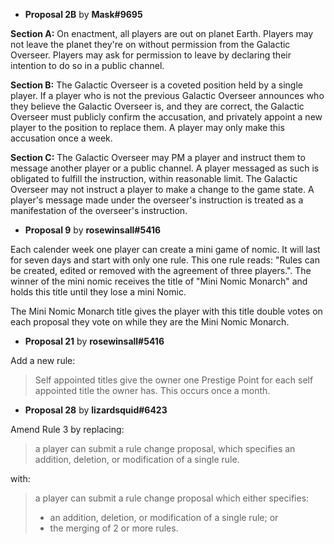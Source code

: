 * **Proposal 2B** by **Mask#9695**

**Section A:**
On enactment, all players are out on planet Earth. Players may not leave
the planet they're on without permission from the Galactic Overseer.
Players may ask for permission to leave by declaring their intention to
do so in a public channel.

**Section B:**
The Galactic Overseer is a coveted position held by a single player.
If a player who is not the previous Galactic Overseer announces who they
believe the Galactic Overseer is, and they are correct, the Galactic
Overseer must publicly confirm the accusation, and privately appoint a
new player to the position to replace them.  A player may only make this
accusation once a week.

**Section C:**
The Galactic Overseer may PM a player and instruct them to message
another player or a public channel.  A player messaged as such is
obligated to fulfill the instruction, within reasonable limit. The
Galactic Overseer may not instruct a player to make a change to the game
state.  A player's message made under the overseer's instruction is
treated as a manifestation of the overseer's instruction.

* **Proposal 9** by **rosewinsall#5416**

Each calender week one player can create a mini game of nomic. It will
last for seven days and start with only one rule. This one rule reads:
"Rules can be created, edited or removed with the agreement of three
players.". The winner of the mini nomic receives the title of "Mini
Nomic Monarch" and holds this title until they lose a mini Nomic.

The Mini Nomic Monarch title gives the player with this title double
votes on each proposal they vote on while they are the Mini Nomic
Monarch.

* **Proposal 21** by **rosewinsall#5416**

Add a new rule:

> Self appointed titles give the owner one Prestige Point for each self
> appointed title the owner has.  This occurs once a month.

* **Proposal 28** by **lizardsquid#6423**

Amend Rule 3 by replacing:

> a player can submit a rule change proposal, which specifies an
> addition, deletion, or modification of a single rule.

with:

> a player can submit a rule change proposal which either specifies:
> * an addition, deletion, or modification of a single rule; or
> * the merging of 2 or more rules.